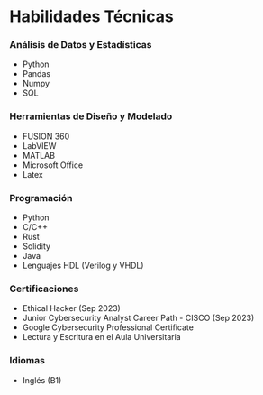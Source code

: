 # Habilidades Técnicas

### Análisis de Datos y Estadísticas
- Python
- Pandas
- Numpy
- SQL

### Herramientas de Diseño y Modelado
- FUSION 360
- LabVIEW
- MATLAB
- Microsoft Office
- Latex

### Programación
- Python
- C/C++
- Rust
- Solidity
- Java
- Lenguajes HDL (Verilog y VHDL)

### Certificaciones
- Ethical Hacker (Sep 2023)
- Junior Cybersecurity Analyst Career Path - CISCO (Sep 2023)
- Google Cybersecurity Professional Certificate
- Lectura y Escritura en el Aula Universitaria

### Idiomas
- Inglés (B1)